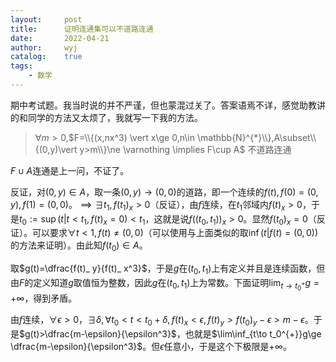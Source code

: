 ```yaml
---
layout:		post
title:		证明连通集可以不道路连通
date:		2022-04-21
author:		wyj
catalog:	true
tags:
    - 数学
---
```


期中考试题。我当时说的并不严谨，但也蒙混过关了。答案语焉不详，感觉助教讲的和同学的方法又太烦了，我就写一下我的方法。

> $\forall m>0$,$F=\\{(x,nx^3) \vert x\ge 0,n\in \mathbb{N}^{*}\\},A\subset\\{(0,y)\vert y>m\\}\ne \varnothing \implies F\cup A$ 不道路连通

$F\cup A$连通是上一问，不证了。

反证，对$(0,y)\in A$，取一条$(0,y)\to (0,0)$的道路，即一个连续的$f(t),f(0)=(0,y),f(1)=(0,0)$。$\implies \exists t_1, f(t_1)_x>0$（反证），由$f$连续，在$t_1$邻域内$f(t)_x>0$，于是$t_0:=\sup(t\vert t< t_1,f(t)_x=0)< t_1$，这就是说$f((t_0,t_1))_x>0$。显然$f(t_0)_x=0$（反证）。可以要求$\forall t<1,f(t)\ne (0,0)$（可以使用与上面类似的取$\inf(t\vert f(t)=(0,0))$的方法来证明）。由此知$f(t_0)\in A$。

取$g(t)=\dfrac{f(t)_ y}{f(t)_ x^3}$，于是$g$在$(t_0,t_1)$上有定义并且是连续函数，但由$F$的定义知道$g$取值恒为整数，因此$g$在$(t_0,t_1)$上为常数。下面证明$\lim_{t\to t_0^{+}}g=+\infty$，得到矛盾。

由$f$连续，$\forall \epsilon>0$，$\exists \delta, \forall t_ 0< t< t_ 0+\delta, f(t)_ x<\epsilon,f(t)_ y>f(t_0)_ y-\epsilon>m-\epsilon$。于是$g(t)>\dfrac{m-\epsilon}{\epsilon^3}$，也就是$\lim\inf_{t\to t_0^{+}}g\ge \dfrac{m-\epsilon}{\epsilon^3}$。但$\epsilon$任意小，于是这个下极限是$+\infty$。
